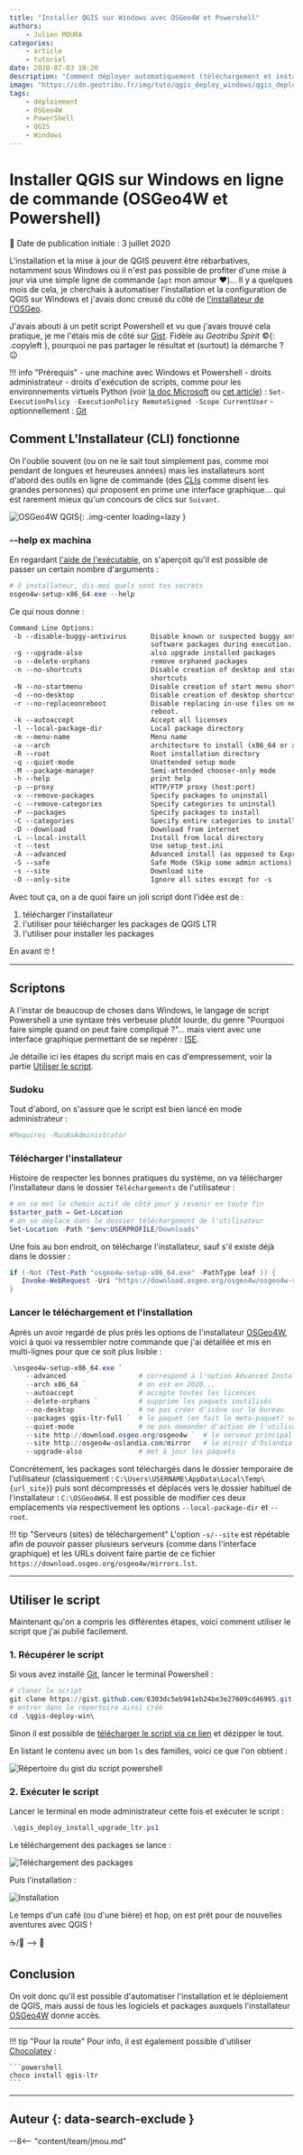 ```yaml
---
title: "Installer QGIS sur Windows avec OSGeo4W et Powershell"
authors:
    - Julien MOURA
categories:
    - article
    - tutoriel
date: 2020-07-03 10:20
description: "Comment déployer automatiquement (téléchargement et installation) QGIS sur Windows avec un script Powershell (ou via chocolatey), en tirant parti des capacités de l'installeur OSGeo4W."
image: "https://cdn.geotribu.fr/img/tuto/qgis_deploy_windows/qgis_deploy_win_prog_postinstall.png"
tags:
    - déploiement
    - OSGeo4W
    - PowerShell
    - QGIS
    - Windows
---
```


# Installer QGIS sur Windows en ligne de commande (OSGeo4W et Powershell)

:calendar: Date de publication initiale : 3 juillet 2020

L'installation et la mise à jour de QGIS peuvent être rébarbatives, notamment sous Windows où il n'est pas possible de profiter d'une mise à jour via une simple ligne de commande (`apt` mon amour :heart:)... Il y a quelques mois de cela, je cherchais à automatiser l'installation et la configuration de QGIS sur Windows et j'avais donc creusé du côté de [l'installateur de l'OSGeo](https://qgis.org/fr/site/forusers/download.html).

J'avais abouti à un petit script Powershell et vu que j'avais trouvé cela pratique, je me l'étais mis de côté sur [Gist](https://gist.github.com/Guts/6303dc5eb941eb24be3e27609cd46985). Fidèle au *Geotribu Spirit* :copyright:{: .copyleft }, pourquoi ne pas partager le résultat et (surtout) la démarche ? :wink:

!!! info "Prérequis"
    - une machine avec Windows et Powershell
    - droits administrateur
    - droits d'exécution de scripts, comme pour les environnements virtuels Python (voir [la doc Microsoft](https://docs.microsoft.com/fr-fr/powershell/module/microsoft.powershell.core/about/about_execution_policies?view=powershell-7) ou [cet article](/articles/2020/2020-06-19_setup_python/#autoriser-lutilisation-des-environnements-virtuels)) : `Set-ExecutionPolicy -ExecutionPolicy RemoteSigned -Scope CurrentUser`
    - optionnellement : [Git]

## Comment L'Installateur (CLI) fonctionne

On l'oublie souvent (ou on ne le sait tout simplement pas, comme moi pendant de longues et heureuses années) mais les installateurs sont d'abord des outils en ligne de commande (des [CLIs](https://fr.wikipedia.org/wiki/Interface_en_ligne_de_commande) comme disent les grandes personnes) qui proposent en prime une interface graphique... qui est rarement mieux qu'un concours de clics sur `Suivant`.

![OSGeo4W QGIS](https://cdn.geotribu.fr/img/tuto/qgis_deploy_windows/osgeo4w_qgis.png "OSGeo for Windows et QGIS"){: .img-center loading=lazy }

### --help ex machina

En regardant [l'aide de l'exécutable](https://trac.osgeo.org/osgeo4w/wiki/CommandLine), on s'aperçoit qu'il est possible de passer un certain nombre d'arguments :

```powershell
# ô installateur, dis-moi quels sont tes secrets
osgeo4w-setup-x86_64.exe --help
```

Ce qui nous donne :

```txt
Command Line Options:
 -b --disable-buggy-antivirus      Disable known or suspected buggy anti virus
                                   software packages during execution.
 -g --upgrade-also                 also upgrade installed packages
 -o --delete-orphans               remove orphaned packages
 -n --no-shortcuts                 Disable creation of desktop and start menu
                                   shortcuts
 -N --no-startmenu                 Disable creation of start menu shortcut
 -d --no-desktop                   Disable creation of desktop shortcut
 -r --no-replaceonreboot           Disable replacing in-use files on next
                                   reboot.
 -k --autoaccept                   Accept all licenses
 -l --local-package-dir            Local package directory
 -m --menu-name                    Menu name
 -a --arch                         architecture to install (x86_64 or x86)
 -R --root                         Root installation directory
 -q --quiet-mode                   Unattended setup mode
 -M --package-manager              Semi-attended chooser-only mode
 -h --help                         print help
 -p --proxy                        HTTP/FTP proxy (host:port)
 -x --remove-packages              Specify packages to uninstall
 -c --remove-categories            Specify categories to uninstall
 -P --packages                     Specify packages to install
 -C --categories                   Specify entire categories to install
 -D --download                     Download from internet
 -L --local-install                Install from local directory
 -t --test                         Use setup_test.ini
 -A --advanced                     Advanced install (as opposed to Express)
 -S --safe                         Safe Mode (Skip some admin actions)
 -s --site                         Download site
 -O --only-site                    Ignore all sites except for -s
```

Avec tout ça, on a de quoi faire un joli script dont l'idée est de :

1. télécharger l'installateur
2. l'utiliser pour télécharger les packages de QGIS LTR
3. l'utiliser pour installer les packages

En avant :nerd_face: !

----

## Scriptons

A l'instar de beaucoup de choses dans Windows, le langage de script Powershell a une syntaxe très verbeuse plutôt lourde, du genre "Pourquoi faire simple quand on peut faire compliqué ?"... mais vient avec une interface graphique permettant de se repérer : [ISE].

Je détaille ici les étapes du script mais en cas d'empressement, voir la partie [Utiliser le script](#utiliser-le-script).

### Sudoku

Tout d'abord, on s'assure que le script est bien lancé en mode administrateur :

```powershell
#Requires -RunAsAdministrator
```

### Télécharger l'installateur

Histoire de respecter les bonnes pratiques du système, on va télécharger l'installateur dans le dossier `Téléchargements` de l'utilisateur :

```powershell
# on se met le chemin actif de côté pour y revenir en toute fin
$starter_path = Get-Location
# on se déplace dans le dossier téléchargement de l'utilisateur
Set-Location -Path "$env:USERPROFILE/Downloads"
```

Une fois au bon endroit, on télécharge l'installateur, sauf s'il existe déjà dans le dossier :

```powershell
if (-Not (Test-Path "osgeo4w-setup-x86_64.exe" -PathType leaf )) {
   Invoke-WebRequest -Uri "https://download.osgeo.org/osgeo4w/osgeo4w-setup-x86_64.exe" -OutFile "osgeo4w-setup-x86_64.exe"
}
```

### Lancer le téléchargement et l'installation

Après un avoir regardé de plus près les options de l'installateur [OSGeo4W], voici à quoi va ressembler notre commande que j'ai détaillée et mis en multi-lignes pour que ce soit plus lisible :

```powershell
.\osgeo4w-setup-x86_64.exe `
    --advanced `                # correspond à l'option Advanced Install
    --arch x86_64 `             # on est en 2020...
    --autoaccept `              # accepte toutes les licences
    --delete-orphans `          # supprime les paquets inutilisés
    --no-desktop `              # ne pas créer d'icône sur le bureau
    --packages qgis-ltr-full `  # le paquet (en fait le meta-paquet) souhaité
    --quiet-mode `              # ne pas demander d'action de l'utilisateur
    --site http://download.osgeo.org/osgeo4w `  # le serveur principal d'où télécharger les paquets
    --site http://osgeo4w-oslandia.com/mirror   # le miroir d'Oslandia
    --upgrade-also              # met à jour les paquets
```

Concrètement, les packages sont téléchargés dans le dossier temporaire de l'utilisateur (classiquement : `C:\Users\USERNAME\AppData\Local\Temp\{url_site}`) puis sont décompressés et déplacés vers le dossier habituel de l'installateur : `C:\OSGeo4W64`. Il est possible de modifier ces deux emplacements via respectivement les options `--local-package-dir` et `--root`.

!!! tip "Serveurs (sites) de téléchargement"
    L'option `-s/--site` est répétable afin de pouvoir passer plusieurs serveurs (comme dans l'interface graphique) et les URLs doivent faire partie de ce fichier `https://download.osgeo.org/osgeo4w/mirrors.lst`.

----

## Utiliser le script

Maintenant qu'on a compris les différentes étapes, voici comment utiliser le script que j'ai publié facilement.

### 1. Récupérer le script

Si vous avez installé [Git], lancer le terminal Powershell :

```powershell
# cloner le script
git clone https://gist.github.com/6303dc5eb941eb24be3e27609cd46985.git qgis-deploy-win
# entrer dans le répertoire ainsi créé
cd .\qgis-deploy-win\
```

Sinon il est possible de [télécharger le script via ce lien](https://gist.github.com/Guts/6303dc5eb941eb24be3e27609cd46985/archive/7d1bc758aa274f66ce0b0fd50529f2fa2ab4e9af.zip) et dézipper le tout.

En listant le contenu avec un bon `ls` des familles, voici ce que l'on obtient :

![Répertoire du gist du script powershell](https://cdn.geotribu.fr/img/tuto/qgis_deploy_windows/qgis_deploy_win_gist_overview.png "Contenu du répertoire du Gist")

### 2. Exécuter le script

Lancer le terminal en mode administrateur cette fois et exécuter le script :

```powershell
.\qgis_deploy_install_upgrade_ltr.ps1
```

Le téléchargement des packages se lance :

![Téléchargement des packages](https://cdn.geotribu.fr/img/tuto/qgis_deploy_windows/qgis_deploy_win_prog.png "Téléchargement des packages de QGIS LTR")

Puis l'installation :

![Installation](https://cdn.geotribu.fr/img/tuto/qgis_deploy_windows/qgis_deploy_win_prog_postinstall.png "Installation des packages de QGIS LTR")

Le temps d'un café (ou d'une bière) et hop, on est prêt pour de nouvelles aventures avec QGIS !

:coffee:/:beer: --> :rocket:

## Conclusion

On voit donc qu'il est possible d'automatiser l'installation et le déploiement de QGIS, mais aussi de tous les logiciels et packages auxquels l'installateur [OSGeo4W] donne accès.

----

<!-- markdownlint-disable MD046 -->
!!! tip "Pour la route"
    Pour info, il est également possible d'utiliser [Chocolatey](https://chocolatey.org/) :

    ```powershell
    choco install qgis-ltr
    ```
<!-- markdownlint-enable MD046 -->

----

## Auteur {: data-search-exclude }

--8<-- "content/team/jmou.md"

<!-- Hyperlinks reference -->
[Git]: https://git-scm.com/
[ISE]: https://docs.microsoft.com/fr-fr/powershell/scripting/windows-powershell/ise/introducing-the-windows-powershell-ise
[OSGeo4W]: https://trac.osgeo.org/osgeo4w/wiki/OSGeo4W_fr
